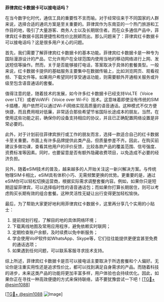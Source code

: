 **菲律宾红卡数据卡可以接电话吗？**

在当今数字化时代，通信工具的重要性不言而喻。对于经常往来于不同国家的人群来说，选择合适的通讯方案是至关重要的。菲律宾作为东南亚的一个热门旅游和工作目的地，吸引了大量游客、商务人士以及长期居住者。而在众多通信产品中，菲律宾红卡数据卡因其便捷性和性价比脱颖而出。那么问题来了：菲律宾红卡数据卡可以接电话吗？这是很多用户关心的问题。

首先，我们需要了解菲律宾红卡数据卡的基本功能。菲律宾红卡数据卡是一种专为国际漫游设计的产品，它允许用户在全球范围内使用当地的移动网络进行上网、发送短信等操作。然而，关于是否能够接打电话，答案取决于具体的套餐类型。一般来说，红卡数据卡提供的基础服务主要集中在数据传输上，比如浏览网页、观看视频、下载文件等。如果用户希望同时享受通话功能，则需要额外开通相关服务或升级至包含语音通话的套餐。

值得注意的是，随着技术的发展，如今许多红卡数据卡已经支持VoLTE（Voice over LTE）或者VoWiFi（Voice over Wi-Fi）技术。这意味着即使没有传统的SIM卡插槽，用户依然可以通过Wi-Fi网络实现高质量的语音通话。这种模式不仅方便快捷，而且费用相对低廉，非常适合那些希望节省国际长途成本的朋友。当然，在使用这些功能之前，确保你的设备支持相应的协议，并且已正确配置网络设置是非常必要的。

此外，对于计划前往菲律宾旅行或工作的朋友而言，选择一款适合自己的红卡数据卡至关重要。市面上有许多品牌提供此类产品，但质量参差不齐。因此，在购买前建议多做功课，查看其他用户的评价反馈，比较各款产品的覆盖范围、信号强度、资费标准等因素。同时，也要留意是否有额外隐藏收费项目，以免造成不必要的经济负担。

另外，随着eSIM技术的普及，越来越多的人开始关注这一新兴解决方案。与传统物理SIM卡相比，eSIM具有体积小巧、无需频繁更换的优势。更重要的是，通过eSIM你可以轻松切换运营商，根据实际需求调整套餐内容。例如，如果你只是短期逗留菲律宾，可以选择临时性的语音通话包；而如果你打算长期居住，则可以考虑购买长期有效的组合套餐。这种灵活性无疑让出行变得更加轻松愉快。

最后，为了帮助大家更好地利用菲律宾红卡数据卡，这里再分享几个实用的小贴士：
1. 提前规划行程，了解目的地的具体网络环境；
2. 下载离线地图及常用应用程序，避免依赖实时联网；
3. 定期检查账户余额，及时续费以免中断服务；
4. 学会使用VoIP软件如WhatsApp、Skype等，它们往往能提供更便宜甚至免费的通话选项；
5. 如果遇到任何问题，可以联系客服寻求技术支持。

综上所述，菲律宾红卡数据卡是否可以接电话主要取决于所选套餐和个人偏好。无论你是注重实用性还是追求性价比，都可以找到满足自身需求的产品。而随着科技的进步，未来这类产品的功能将更加丰富多样，用户体验也会持续优化。因此，如果你正在寻找一种高效便捷的方式来保持联络，请不要犹豫尝试一下吧！[[TG💪+ @esim1088](https://t.me/s/esim1088)]

[[TG💪+ @esim1088](https://t.me/s/esim1088) ![Image](https://i.postimg.cc/4NQfJmqS/Snipaste-2025-05-13-00-14-12.png)]